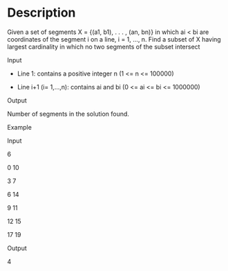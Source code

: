 # Description

Given a set of segments X = {(a1, b1), . . . , (an, bn)} in which ai < bi are coordinates of the segment i on a line, i = 1, …, n.  Find a subset of X having largest cardinality in which no two segments of the subset intersect

Input

- Line 1: contains a positive integer n (1 <= n <= 100000)

- Line i+1 (i= 1,...,n): contains ai and bi (0 <= ai <= bi <= 1000000)

Output

Number of segments in the solution found.

Example

Input

6

0 10

3 7

6 14

9 11

12 15

17 19

Output

4